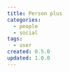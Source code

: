 ```yaml
---
title: Person plus
categories:
  - people
  - social
tags:
  - user
created: 0.5.0
updated: 1.0.0
---
```

